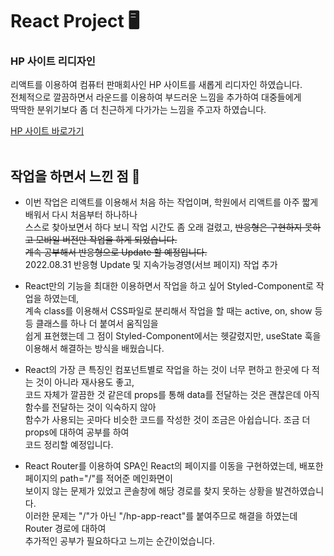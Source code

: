 # React Project 🖥

### HP 사이트 리디자인

리액트를 이용하여 컴퓨터 판매회사인 HP 사이트를 새롭게 리디자인 하였습니다.<br>
전체적으로 깔끔하면서 라운드를 이용하여 부드러운 느낌을 추가하여 대중들에게<br>
딱딱한 분위기보다 좀 더 친근하게 다가가는 느낌을 주고자 하였습니다.

[HP 사이트 바로가기](https://shape2ee.github.io/hp-app-react/)
<br>
<br>

## 작업을 하면서 느낀 점 📝

- 이번 작업은 리액트를 이용해서 처음 하는 작업이며, 학원에서 리액트를 아주 짧게 배워서 다시 처음부터 하나하나<br>
  스스로 찾아보면서 하다 보니 작업 시간도 좀 오래 걸렸고, <s>반응형은 구현하지 못하고 모바일 버전만 작업을 하게 되었습니다.<br>
  계속 공부해서 반응형으로 Update 할 예정입니다.</s><br>
  2022.08.31 반응형 Update 및 지속가능경영(서브 페이지) 작업 추가

- React만의 기능을 최대한 이용하면서 작업을 하고 싶어 Styled-Component로 작업을 하였는데,<br>
  계속 class를 이용해서 CSS파일로 분리해서 작업을 할 때는 active, on, show 등등 클래스를 하나 더 붙여서 움직임을<br>
  쉽게 표현했는데 그 점이 Styled-Component에서는 헷갈렸지만, useState 훅을 이용해서 해결하는 방식을 배웠습니다.

- React의 가장 큰 특징인 컴포넌트별로 작업을 하는 것이 너무 편하고 한곳에 다 적는 것이 아니라 재사용도 좋고,<br>
  코드 자체가 깔끔한 것 같은데 props를 통해 data를 전달하는 것은 괜찮은데 아직 함수를 전달하는 것이 익숙하지 않아<br>
  함수가 사용되는 곳마다 비슷한 코드를 작성한 것이 조금은 아쉽습니다. 조금 더 props에 대하여 공부를 하여<br>
  코드 정리할 예정입니다.

- React Router를 이용하여 SPA인 React의 페이지를 이동을 구현하였는데, 배포한 페이지의 path="/"를 적어준 메인화면이 <br>
  보이지 않는 문제가 있었고 콘솔창에 해당 경로를 찾지 못하는 상황을 발견하였습니다.<br>
  이러한 문제는 "/"가 아닌 "/hp-app-react"를 붙여주므로 해결을 하였는데 Router 경로에 대하여<br>
  추가적인 공부가 필요하다고 느끼는 순간이었습니다.